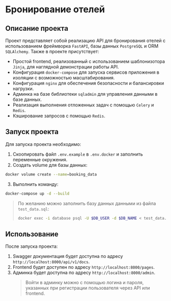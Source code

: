 # Бронирование отелей

## Описание проекта
Проект представляет собой реализацию АPI для бронирования отелей с использованием фреймворка `FastAPI`, базы данных `PostgreSQL` и ORM `SQLAlchemy`.
Также в проекте присутствует:

* Простой frontend, реализованный с использованием шаблонизотора `Jinja`, для наглядной демонстрации работы API.
* Конфигурация `docker-compose` для запуска сервисов приложения в изоляции с возможностью масштабирования.
* Конфигурация `nginx` для обеспечения безопасности и балансировки нагрузки.
* Админка на базе библиотеки `sqladmin` для управления данными в базе данных.
* Реализация выполнения отложенных задач с помощью `Celery` и `Redis`.
* Кэширование запросов с помощью `Redis`.

## Запуск проекта
Для запуска проекта необходимо:

1. Скоопировать файл `.env.example` в `.env.docker` и заполнить переменные окружения.
2. Создать volume для базы данных:
```bash
docker volume create --name=booking_data
```
3. Выполнить команду:
```bash
docker-compose up -d --build
```
> По желанию можно заполнить базу данных данными из файла `test_data.sql`:
> ```bash
> docker exec -i database psql -U $DB_USER -d $DB_NAME < test_data.sql
> 

## Использование

После запуска проекта:
1. Swagger документация будет доступна по адресу `http://localhost:8000/api/v1/docs`.
2. Frontend будет доступен по адресу `http://localhost:8000/pages`.
3. Админка будет доступна по адресу `http://localhost:8000/admin`.
   > Войти в админку можно с помощью логина и пароля, указанных при регистрации пользователя через API или frontend.


